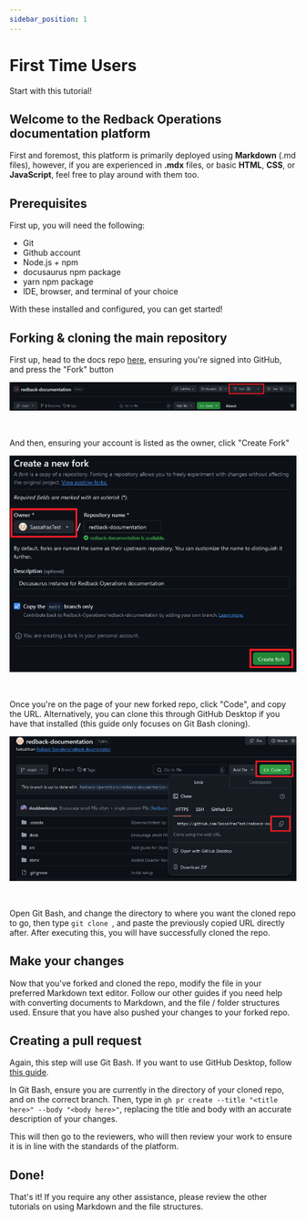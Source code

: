 ```yaml
---
sidebar_position: 1
---
```


# First Time Users

Start with this tutorial!

## Welcome to the Redback Operations documentation platform

First and foremost, this platform is primarily deployed using **Markdown** (.md files), however, if you are experienced in **.mdx** files, or basic **HTML**, **CSS**, or **JavaScript**, feel free to play around with them too.


## Prerequisites

First up, you will need the following:

- Git
- Github account
- Node.js + npm
- docusaurus npm package
- yarn npm package
- IDE, browser, and terminal of your choice

With these installed and configured, you can get started!


## Forking & cloning the main repository

First up, head to the docs repo [here](https://github.com/Redback-Operations/redback-documentation), ensuring you're signed into GitHub, and press the "Fork" button

![Fork](img\redback-fork.png)

<br/>

And then, ensuring your account is listed as the owner, click "Create Fork"

![Create Fork](img\redback-fork-2.png)

<br/>

Once you're on the page of your new forked repo, click "Code", and copy the URL. Alternatively, you can clone this through GitHub Desktop if you have that installed (this guide only focuses on Git Bash cloning).

![Clone](img\redback-clone.png)

<br/>

Open Git Bash, and change the directory to where you want the cloned repo to go, then type `git clone `, and paste the previously copied URL directly after. After executing this, you will have successfully cloned the repo.

## Make your changes

Now that you've forked and cloned the repo, modify the file in your preferred Markdown text editor. Follow our other guides if you need help with converting documents to Markdown, and the file / folder structures used. Ensure that you have also pushed your changes to your forked repo.

## Creating a pull request

Again, this step will use Git Bash. If you want to use GitHub Desktop, follow [this guide](https://docs.github.com/en/pull-requests/collaborating-with-pull-requests/proposing-changes-to-your-work-with-pull-requests/creating-a-pull-request?tool=desktop).

In Git Bash, ensure you are currently in the directory of your cloned repo, and on the correct branch. Then, type in `gh pr create --title "<title here>" --body "<body here>"`, replacing the title and body with an accurate description of  your changes.

This will then go to the reviewers, who will then review your work to ensure it is in line with the standards of the platform.

## Done!

That's it! If you require any other assistance, please review the other tutorials on using Markdown and the file structures.